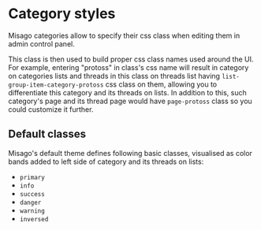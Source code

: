 Category styles
===============

Misago categories allow to specify their css class when editing them in admin control panel.

This class is then used to build proper css class names used around the UI. For example, entering "protoss" in class's css name will result in category on categories lists and threads in this class on threads list having `list-group-item-category-protoss` css class on them, allowing you to differentiate this category and its threads on lists. In addition to this, such category's page and its thread page would have `page-protoss` class so you could customize it further.


## Default classes

Misago's default theme defines following basic classes, visualised as color bands added to left side of category and its threads on lists:

- `primary`
- `info`
- `success`
- `danger`
- `warning`
- `inversed`
